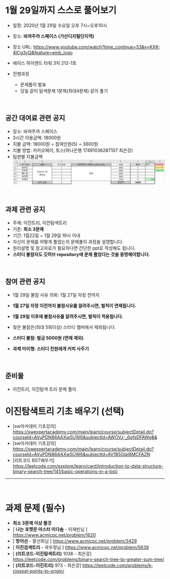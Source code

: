 # 1월 29일까지 스스로 풀어보기
- 일정: 2020년 1월 29일 수요일 오후 7시~오후10시
- 장소: **바까주까 스페이스 (가산디지털단지역)**
- 장소 URL: https://www.youtube.com/watch?time_continue=53&v=KXK-4ICg3yQ&feature=emb_logo
- 에이스 하이엔드 타워 3차 212-1호

- 진행과정
  - 문제풀이 발표
  - 당일 같이 탐색문제 1문제(최대4문제) 같이 풀기
<br>

## 공간 대여료 관련 공지
- 장소: 바까주까 스페이스
- 3시간 이용금액: 18000원
- 지불 금액: 18000원 ÷ 참여인원(5) = 3600원
- 지불 방법: 카카오페이, 토스(하나은행 17491036287107 최은강)
- 팀원별 지불금액
![ex_screenshot](./0129_pay.JPG)


<br>

## 과제 관련 공지
- 주제: 이진트리, 이진탐색트리
- 기준: **최소 3문제**
- 기간: 1월22일 ~ 1월 29일 19시 이내
- 자신이 문제를 어떻게 풀었는지 문제풀이 과정을 설명합니다.
- 원리설명 및 참고자료가 필요하다면 간단한 ppt로 작성해도 됩니다.
- **스터디 불참자도 깃허브 repository에 문제 풀었다는 것을 증명해야합니다.**

<br>

## 참여 관련 공지
- 1월 29일 불참 사유 의뢰: 1월 27일 자정 전까지
- **1월 27일 자정 이전까지 불참사유를 알려주시면, 벌칙이 면제됩니다.**
- **1월 29일 이후에 불참사유를 알려주시면, 벌칙이 적용됩니다.**

- 잦은 불참은(최대 5회이상) 스터디 멤버에서 제외됩니다.
- **스터디 불참: 벌금 5000원 (면제 제외)**
- **과제 미이행: 스터디 전원에게 커피 사주기**
<br>

## 준비물
- 이진트리, 이진탐색 트리 문제 풀이

# 이진탐색트리 기초 배우기 (선택)
- [sw아카데미 기초강의] https://swexpertacademy.com/main/learn/course/subjectDetail.do?courseId=AVuPDN86AAXw5UW6&subjectId=AWOVJ-_6qfsDFAWg&&
- [sw아카데미 기초강의] https://swexpertacademy.com/main/learn/course/subjectDetail.do?courseId=AVuPDN86AAXw5UW6&subjectId=AV185GlaI8MCFAZN
- [리트코드 BST배우기] https://leetcode.com/explore/learn/card/introduction-to-data-structure-binary-search-tree/141/basic-operations-in-a-bst/
<hr>
<br>

# 과제 문제 (필수)
- **최소 3문제 이상 풀것**
- [ **나는 포켓몬 마스터 이다솜** - 이재빈님 ] https://www.acmicpc.net/problem/1620
- [ **방어선** - 황선희님 ] https://www.acmicpc.net/problem/3429
- [ **이진검색트리**  - 곽우정님 ] https://www.acmicpc.net/problem/5639
- [ **(리트코드-이진탐색트리)** 1038 - 최은강] https://leetcode.com/problems/binary-search-tree-to-greater-sum-tree/
- [ **(리트코드-이진트리)** 973 - 최은강] https://leetcode.com/problems/k-closest-points-to-origin/

<BR>
